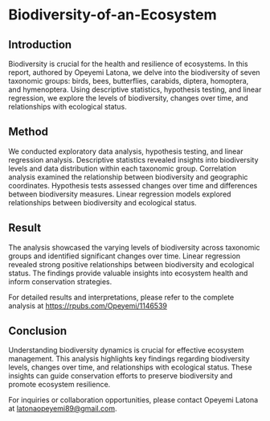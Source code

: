# Biodiversity-of-an-Ecosystem
## Introduction
Biodiversity is crucial for the health and resilience of ecosystems. In this report, authored by Opeyemi Latona, we delve into the biodiversity of seven taxonomic groups: birds, bees, butterflies, carabids, diptera, homoptera, and hymenoptera. Using descriptive statistics, hypothesis testing, and linear regression, we explore the levels of biodiversity, changes over time, and relationships with ecological status.

## Method
We conducted exploratory data analysis, hypothesis testing, and linear regression analysis. Descriptive statistics revealed insights into biodiversity levels and data distribution within each taxonomic group. Correlation analysis examined the relationship between biodiversity and geographic coordinates. Hypothesis tests assessed changes over time and differences between biodiversity measures. Linear regression models explored relationships between biodiversity and ecological status.

## Result
The analysis showcased the varying levels of biodiversity across taxonomic groups and identified significant changes over time. Linear regression revealed strong positive relationships between biodiversity and ecological status. The findings provide valuable insights into ecosystem health and inform conservation strategies.

For detailed results and interpretations, please refer to the complete analysis at https://rpubs.com/Opeyemi/1146539

## Conclusion
Understanding biodiversity dynamics is crucial for effective ecosystem management. This analysis highlights key findings regarding biodiversity levels, changes over time, and relationships with ecological status. These insights can guide conservation efforts to preserve biodiversity and promote ecosystem resilience.

For inquiries or collaboration opportunities, please contact Opeyemi Latona at latonaopeyemi89@gmail.com.
